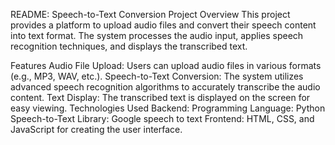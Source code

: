 README: Speech-to-Text Conversion Project
Overview
This project provides a platform to upload audio files and convert their speech content into text format. The system processes the audio input, applies speech recognition techniques, and displays the transcribed text.

Features
Audio File Upload: Users can upload audio files in various formats (e.g., MP3, WAV, etc.).
Speech-to-Text Conversion: The system utilizes advanced speech recognition algorithms to accurately transcribe the audio content.
Text Display: The transcribed text is displayed on the screen for easy viewing.
Technologies Used
Backend:
Programming Language: Python
Speech-to-Text Library: Google speech to text
Frontend:
HTML, CSS, and JavaScript for creating the user interface.